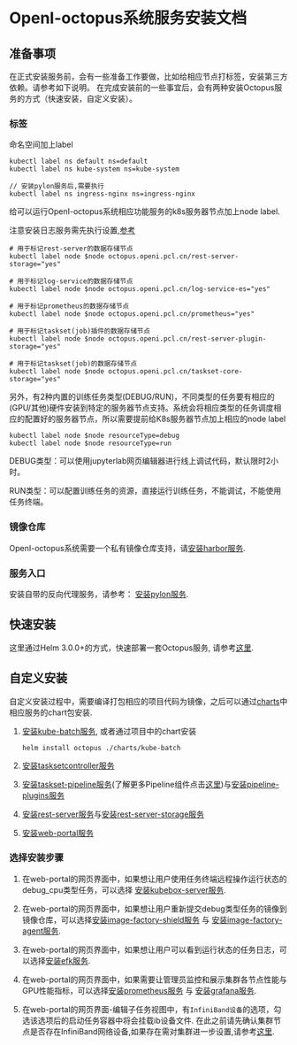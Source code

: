 # OpenI-octopus系统服务安装文档

## 准备事项

在正式安装服务前，会有一些准备工作要做，比如给相应节点打标签，安装第三方依赖。请参考如下说明。
在完成安装前的一些事宜后，会有两种安装Octopus服务的方式（快速安装，自定义安装）。

### 标签

命名空间加上label

```
kubectl label ns default ns=default
kubectl label ns kube-system ns=kube-system

// 安装pylon服务后,需要执行
kubectl label ns ingress-nginx ns=ingress-nginx
```

给可以运行OpenI-octopus系统相应功能服务的k8s服务器节点加上node label.

注意安装日志服务需先执行设置,[参考](efk/README.md)

```
# 用于标记rest-server的数据存储节点
kubectl label node $node octopus.openi.pcl.cn/rest-server-storage="yes"

# 用于标记log-service的数据存储节点
kubectl label node $node octopus.openi.pcl.cn/log-service-es="yes"

# 用于标记prometheus的数据存储节点
kubectl label node $node octopus.openi.pcl.cn/prometheus="yes"

# 用于标记taskset(job)插件的数据存储节点
kubectl label node $node octopus.openi.pcl.cn/rest-server-plugin-storage="yes"

# 用于标记taskset(job)的数据存储节点
kubectl label node $node octopus.openi.pcl.cn/taskset-core-storage="yes"
```

另外，有2种内置的训练任务类型(DEBUG/RUN)，不同类型的任务要有相应的(GPU/其他)硬件安装到特定的服务器节点支持。系统会将相应类型的任务调度相应的配置好的服务器节点，所以需要提前给K8s服务器节点加上相应的node label

```
kubectl label node $node resourceType=debug
kubectl label node $node resourceType=run
```

DEBUG类型：可以使用jupyterlab网页编辑器进行线上调试代码，默认限时2小时。

RUN类型：可以配置训练任务的资源，直接运行训练任务，不能调试，不能使用任务终端。

### 镜像仓库

OpenI-octopus系统需要一个私有镜像仓库支持，请[安装harbor服务](https://github.com/goharbor/harbor).

### 服务入口

安装自带的反向代理服务，请参考： [安装pylon服务](../pylon/README.md).

## 快速安装

这里通过Helm 3.0.0+的方式，快速部署一套Octopus服务, 请参考[这里](./quick_install_zh.md).

## 自定义安装

自定义安装过程中，需要编译打包相应的项目代码为镜像，之后可以通过[charts](../charts/README.md)中相应服务的chart包安装.

1. [安装kube-batch服务](https://github.com/kubernetes-sigs/kube-batch/blob/master/doc/usage/tutorial.md#install-kube-batch-for-kubernetes), 或者通过项目中的chart安装

    ```
    helm install octopus ./charts/kube-batch
    ```

2. [安装tasksetcontroller服务](../taskset/pkg/tasksetcontroller/docs/HOW_TO.md)

3. [安装taskset-pipeline服务](../taskset/pkg/pipeline/docs/deployment.md)(了解更多Pipeline组件点击[这里](../taskset/pkg/pipeline/docs/document.md))与[安装pipeline-plugins服务](../rest-server-plugin/README.md)

4. [安装rest-server服务](../rest-server/README.zh-CN.md)与[安装rest-server-storage服务](../rest-server-storage/README.md)

5. [安装web-portal服务](../web-portal/README.zh-CN.md)

### 选择安装步骤

1. 在web-portal的网页界面中，如果想让用户使用任务终端远程操作运行状态的debug_cpu类型任务，可以选择 [安装kubebox-server服务](../kubebox-server/README.md).

2. 在web-portal的网页界面中，如果想让用户重新提交debug类型任务的镜像到镜像仓库，可以选择[安装image-factory-shield服务](../image-factory/image-factory-shield/README.md) 与 [安装image-factory-agent服务](../image-factory/image-factory-agent/README.md).

3. 在web-portal的网页界面中，如果想让用户可以看到运行状态的任务日志，可以选择[安装efk服务](efk/README.md).

4. 在web-portal的网页界面中，如果需要让管理员监控和展示集群各节点性能与GPU性能指标，可以选择[安装prometheus服务](prometheus/README.md) 与 [安装grafana服务](grafana/README.md).

5. 在web-portal的网页界面-编辑子任务视图中，有`InfiniBand设备`的选项，勾选该选项后的启动任务容器中将会挂载ib设备文件. 在此之前请先确认集群节点是否存在InfiniBand网络设备,如果存在需对集群进一步设置,请参考[这里](./ib_install_zh.md).